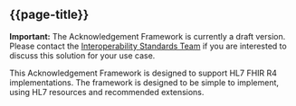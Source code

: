 ## {{page-title}}

<div markdown="span" class="alert alert-warning" role="alert"><i class="fa fa-warning"></i><b> Important:</b> The Acknowledgement Framework is currently a draft version. Please contact the <a href="mailto:interoperabilityteam@nhs.net?subject=Acknowledgement Framework">Interoperability Standards Team</a> if you are interested to discuss this solution for your use case.</div>

This Acknowledgement Framework is designed to support HL7 FHIR R4 implementations. The framework is designed to be simple to implement, using HL7 resources and recommended extensions.
